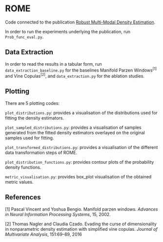 # ROME

Code connected to the publication [Robust Multi-Modal Density Estimation](https://arxiv.org/abs/2401.10566).

In order to run the experiments underlying the publication, run `Prob_func_eval.py`.

## Data Extraction

In order to read the results in a tabular form, run `data_extraction_baseline.py` for the baselines Manifold Parzen Windows<sup>[1]</sup> and Vine Copulas<sup>[2]</sup>, and `data_extraction.py` for the ablation studies.

## Plotting

There are 5 plotting codes:

`plot_distributions.py`: provides a visualisation of the distributions used for fitting the density estimators.

`plot_sampled_distributions.py`: provides a visualisation of samples generated from the fitted density estimators overlayed on the original samples used for fitting.

`plot_transformed_distributions.py`: provides a visualisation of the different data transformation steps of ROME.

`plot_distribution_functions.py`: provides contour plots of the probability density functions.

`metric_visualisation.py`: provides box_plot visualisation of the obtained metric values.



## References

[1] Pascal Vincent and Yoshua Bengio. Manifold parzen windows. _Advances in Neural Information Processing Systems_, 15, 2002.

[2] Thomas Nagler and Claudia Czado. Evading the curse of dimensionality in nonparametric density estimation with simplified vine copulas. _Journal of Multivariate Analysis_, 151:69–89, 2016

